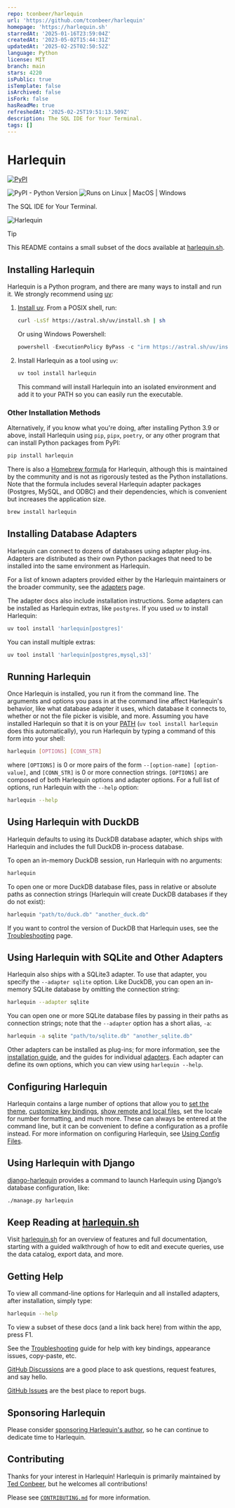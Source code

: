 ```yaml
---
repo: tconbeer/harlequin
url: 'https://github.com/tconbeer/harlequin'
homepage: 'https://harlequin.sh'
starredAt: '2025-01-16T23:59:04Z'
createdAt: '2023-05-02T15:44:31Z'
updatedAt: '2025-02-25T02:50:52Z'
language: Python
license: MIT
branch: main
stars: 4220
isPublic: true
isTemplate: false
isArchived: false
isFork: false
hasReadMe: true
refreshedAt: '2025-02-25T19:51:13.509Z'
description: The SQL IDE for Your Terminal.
tags: []
---
```


# Harlequin

[![PyPI](https://img.shields.io/pypi/v/harlequin)](https://pypi.org/project/harlequin/)

![PyPI - Python Version](https://img.shields.io/pypi/pyversions/harlequin)
![Runs on Linux | MacOS | Windows](https://img.shields.io/badge/runs%20on-Linux%20%7C%20MacOS%20%7C%20Windows-blue)

The SQL IDE for Your Terminal.

![Harlequin](./harlequin.svg)

> [!TIP]
> This README contains a small subset of the docs available at
> [harlequin.sh](https://harlequin.sh/docs/getting-started/index).

## Installing Harlequin

Harlequin is a Python program, and there are many ways to install and run it. We strongly recommend using [uv](https://docs.astral.sh/uv):

1. [Install uv](https://docs.astral.sh/uv/getting-started/installation/#standalone-installer). From a POSIX shell, run:

   ```bash
   curl -LsSf https://astral.sh/uv/install.sh | sh
   ```

   Or using Windows Powershell:

   ```powershell
   powershell -ExecutionPolicy ByPass -c "irm https://astral.sh/uv/install.ps1 | iex"
   ```

2. Install Harlequin as a tool using `uv`:

   ```bash
   uv tool install harlequin
   ```

   This command will install Harlequin into an isolated environment and add it to your PATH so you can easily run the executable.

### Other Installation Methods

Alternatively, if you know what you're doing, after installing Python 3.9 or above, install Harlequin using `pip`, `pipx`, `poetry`, or any other program that can install Python packages from PyPI:

```bash
pip install harlequin
```

There is also a [Homebrew formula](https://formulae.brew.sh/formula/harlequin) for Harlequin, although this is maintained by the community and is not as rigorously tested as the Python installations. Note that the formula includes several Harlequin adapter packages (Postgres, MySQL, and ODBC) and their dependencies, which is convenient but increases the application size.

```bash
brew install harlequin
```

## Installing Database Adapters

Harlequin can connect to dozens of databases using adapter plug-ins. Adapters are distributed as their own Python packages that need to be installed into the same environment as Harlequin.

For a list of known adapters provided either by the Harlequin maintainers or the broader community, see the [adapters](adapters) page.

The adapter docs also include installation instructions. Some adapters can be installed as Harlequin extras, like `postgres`. If you used `uv` to install Harlequin:

```bash
uv tool install 'harlequin[postgres]'
```

You can install multiple extras:

```bash
uv tool install 'harlequin[postgres,mysql,s3]'
```

## Running Harlequin

Once Harlequin is installed, you run it from the command line. The arguments and options you pass in at the command line affect Harlequin's behavior, like what database adapter it uses, which database it connects to, whether or not the file picker is visible, and more. Assuming you have installed Harlequin so that it is on your [PATH](<https://en.wikipedia.org/wiki/PATH_(variable)>) (`uv tool install harlequin` does this automatically), you run Harlequin by typing a command of this form into your shell:

```bash
harlequin [OPTIONS] [CONN_STR]
```

where `[OPTIONS]` is 0 or more pairs of the form `--[option-name] [option-value]`, and `[CONN_STR]` is 0 or more connection strings. `[OPTIONS]` are composed of both Harlequin options and adapter options. For a full list of options, run Harlequin with the `--help` option:

```bash
harlequin --help
```

## Using Harlequin with DuckDB

Harlequin defaults to using its DuckDB database adapter, which ships with Harlequin and includes the full DuckDB in-process database.

To open an in-memory DuckDB session, run Harlequin with no arguments:

```bash
harlequin
```

To open one or more DuckDB database files, pass in relative or absolute paths as connection strings (Harlequin will create DuckDB databases if they do not exist):

```bash
harlequin "path/to/duck.db" "another_duck.db"
```

If you want to control the version of DuckDB that Harlequin uses, see the [Troubleshooting](troubleshooting/duckdb-version-mismatch) page.

## Using Harlequin with SQLite and Other Adapters

Harlequin also ships with a SQLite3 adapter. To use that adapter, you specify the `--adapter sqlite` option. Like DuckDB, you can open an in-memory SQLite database by omitting the connection string:

```bash
harlequin --adapter sqlite
```

You can open one or more SQLite database files by passing in their paths as connection strings; note that the `--adapter` option has a short alias, `-a`:

```bash
harlequin -a sqlite "path/to/sqlite.db" "another_sqlite.db"
```

Other adapters can be installed as plug-ins; for more information, see the [installation guide](index#installing-database-adapters), and the guides for individual [adapters](../adapters). Each adapter can define its own options, which you can view using `harlequin --help`.

## Configuring Harlequin

Harlequin contains a large number of options that allow you to [set the theme](../themes), [customize key bindings](../keymaps/index), [show remote and local files](../files/index.md), set the locale for number formatting, and much more. These can always be entered at the command line, but it can be convenient to define a configuration as a profile instead. For more information on configuring Harlequin, see [Using Config Files](../config-file).

## Using Harlequin with Django

[django-harlequin](https://pypi.org/project/django-harlequin/) provides a command to launch Harlequin using Django’s database configuration, like:

```bash
./manage.py harlequin
```

## Keep Reading at [harlequin.sh](https://harlequin.sh/docs/getting-started/usage)

Visit [harlequin.sh](https://harlequin.sh/docs/getting-started/usage) for an overview of features and full documentation, starting with a guided walkthrough of how to edit and execute queries, use the data catalog, export data, and more.

## Getting Help

To view all command-line options for Harlequin and all installed adapters, after installation, simply type:

```bash
harlequin --help
```

To view a subset of these docs (and a link back here) from within the app, press <Key>F1</Key>.

See the [Troubleshooting](troubleshooting/index) guide for help with key bindings, appearance issues, copy-paste, etc.

[GitHub Discussions](https://github.com/tconbeer/harlequin/discussions) are a good place to ask questions, request features, and say hello.

[GitHub Issues](https://github.com/tconbeer/harlequin/issues) are the best place to report bugs.

## Sponsoring Harlequin

Please consider [sponsoring Harlequin's author](https://github.com/sponsors/tconbeer), so he can continue to dedicate time to Harlequin.

## Contributing

Thanks for your interest in Harlequin! Harlequin is primarily maintained by [Ted Conbeer](https://github.com/tconbeer), but he welcomes all contributions!

Please see [`CONTRIBUTING.md`](./CONTRIBUTING.md) for more information.
